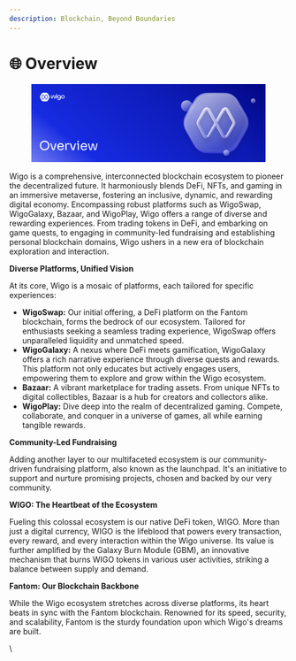 ```yaml
---
description: Blockchain, Beyond Boundaries
---
```


# 🌐 Overview

<figure><img src=".gitbook/assets/Overview (3).png" alt=""><figcaption></figcaption></figure>

Wigo is a comprehensive, interconnected blockchain ecosystem to pioneer the decentralized future. It harmoniously blends DeFi, NFTs, and gaming in an immersive metaverse, fostering an inclusive, dynamic, and rewarding digital economy. Encompassing robust platforms such as WigoSwap, WigoGalaxy, Bazaar, and WigoPlay, Wigo offers a range of diverse and rewarding experiences. From trading tokens in DeFi, and embarking on game quests, to engaging in community-led fundraising and establishing personal blockchain domains, Wigo ushers in a new era of blockchain exploration and interaction.



**Diverse Platforms, Unified Vision**&#x20;

At its core, Wigo is a mosaic of platforms, each tailored for specific experiences:

* **WigoSwap:** Our initial offering, a DeFi platform on the Fantom blockchain, forms the bedrock of our ecosystem. Tailored for enthusiasts seeking a seamless trading experience, WigoSwap offers unparalleled liquidity and unmatched speed.
* **WigoGalaxy:** A nexus where DeFi meets gamification, WigoGalaxy offers a rich narrative experience through diverse quests and rewards. This platform not only educates but actively engages users, empowering them to explore and grow within the Wigo ecosystem.
* **Bazaar:** A vibrant marketplace for trading assets. From unique NFTs to digital collectibles, Bazaar is a hub for creators and collectors alike.
* **WigoPlay:** Dive deep into the realm of decentralized gaming. Compete, collaborate, and conquer in a universe of games, all while earning tangible rewards.

**Community-Led Fundraising**&#x20;

Adding another layer to our multifaceted ecosystem is our community-driven fundraising platform, also known as the launchpad. It's an initiative to support and nurture promising projects, chosen and backed by our very community.

**WIGO: The Heartbeat of the Ecosystem**&#x20;

Fueling this colossal ecosystem is our native DeFi token, WIGO. More than just a digital currency, WIGO is the lifeblood that powers every transaction, every reward, and every interaction within the Wigo universe. Its value is further amplified by the Galaxy Burn Module (GBM), an innovative mechanism that burns WIGO tokens in various user activities, striking a balance between supply and demand.

**Fantom: Our Blockchain Backbone**&#x20;

While the Wigo ecosystem stretches across diverse platforms, its heart beats in sync with the Fantom blockchain. Renowned for its speed, security, and scalability, Fantom is the sturdy foundation upon which Wigo's dreams are built.

\

